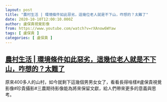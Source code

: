 ```yaml
---
layout: post
title: "農村生活 | 環境條件如此惡劣，這幾位老人就是不下山，咋想的？太難了"
date: 2020-10-10T12:00:10.000Z
author: 盧保貴視覺影像
from: https://www.youtube.com/watch?v=rXAnow6WYaw
tags: [ 盧保貴 ]
categories: [ 盧保貴 ]
---
```

<!--1602331210000-->
[農村生活 | 環境條件如此惡劣，這幾位老人就是不下山，咋想的？太難了](https://www.youtube.com/watch?v=rXAnow6WYaw)
------

<div>
原來400多人的山村，如今就剩下這幾個男男女女了，看看長得啥樣#盧保貴視覺影像#珍貴攝影#三農期待影像能為將來保留文獻，給人們帶來更多的意義與思考。
</div>
